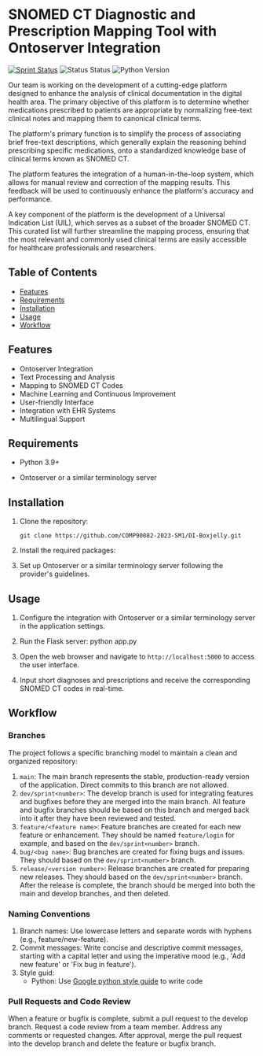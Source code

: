 # SNOMED CT Diagnostic and Prescription Mapping Tool with Ontoserver Integration
[![Sprint Status](https://img.shields.io/badge/sprint1-design-orange)](https://your_project_management_tool.com/sprint_details) 
![Status Status](https://img.shields.io/badge/user_stories-0/8-green)
![Python Version](https://img.shields.io/badge/python-3.9%2B-blue)
<!-- ![License](https://img.shields.io/badge/license-MIT-green) -->
<!-- ![Code Coverage](https://img.shields.io/badge/coverage-95%25-green) -->
<!-- ![Build Status](https://img.shields.io/badge/build-passing-brightgreen) -->

Our team is working on the development of a cutting-edge platform designed to enhance the analysis of clinical documentation in the digital health area. The primary objective of this platform is to determine whether medications prescribed to patients are appropriate by normalizing free-text clinical notes and mapping them to canonical clinical terms.

The platform's primary function is to simplify the process of associating brief free-text descriptions, which generally explain the reasoning behind prescribing specific medications, onto a standardized knowledge base of clinical terms known as SNOMED CT.

The platform features the integration of a human-in-the-loop system, which allows for manual review and correction of the mapping results. This feedback will be used to continuously enhance the platform's accuracy and performance.

A key component of the platform is the development of a Universal Indication List (UIL), which serves as a subset of the broader SNOMED CT. This curated list will further streamline the mapping process, ensuring that the most relevant and commonly used clinical terms are easily accessible for healthcare professionals and researchers.

## Table of Contents
- [Features](#features)
- [Requirements](#requirements)
- [Installation](#installation)
- [Usage](#usage)
- [Workflow](#workflow)
<!-- - [License](#license) -->

## Features
* Ontoserver Integration
* Text Processing and Analysis
* Mapping to SNOMED CT Codes
* Machine Learning and Continuous Improvement
* User-friendly Interface
* Integration with EHR Systems
* Multilingual Support

## Requirements
* Python 3.9+
<!-- * Docker
* Ansible
* Flask
* React -->
* Ontoserver or a similar terminology server

## Installation
1. Clone the repository:

    `git clone https://github.com/COMP90082-2023-SM1/DI-Boxjelly.git`

2. Install the required packages:

    <!-- `pip install -r requirements.txt` -->

3. Set up Ontoserver or a similar terminology server following the provider's guidelines.

## Usage
1. Configure the integration with Ontoserver or a similar terminology server in the application settings.

2. Run the Flask server:
python app.py

3. Open the web browser and navigate to `http://localhost:5000` to access the user interface.

4. Input short diagnoses and prescriptions and receive the corresponding SNOMED CT codes in real-time.

## Workflow

### Branches
The project follows a specific branching model to maintain a clean and organized repository:

1. `main`: The main branch represents the stable, production-ready version of the application. Direct commits to this branch are not allowed.
2. `dev/sprint<number>`: The develop branch is used for integrating features and bugfixes before they are merged into the main branch. All feature and bugfix branches should be based on this branch and merged back into it after they have been reviewed and tested.
3. `feature/<feature name>`: Feature branches are created for each new feature or enhancement. They should be named `feature/login` for example, and based on the `dev/sprint<number>` branch.
4. `bug/<bug name>`: Bug branches are created for fixing bugs and issues. They should based on the `dev/sprint<number>` branch.
5. `release/<version number>`: Release branches are created for preparing new releases. They should based on the `dev/sprint<number>` branch. After the release is complete, the branch should be merged into both the main and develop branches, and then deleted.

### Naming Conventions
1. Branch names: Use lowercase letters and separate words with hyphens (e.g., feature/new-feature).
2. Commit messages: Write concise and descriptive commit messages, starting with a capital letter and using the imperative mood (e.g., 'Add new feature' or 'Fix bug in feature').
3. Style guid: 
    - Python: Use [Google python style guide](https://google.github.io/styleguide/pyguide.html) to write code

### Pull Requests and Code Review
When a feature or bugfix is complete, submit a pull request to the develop branch.
Request a code review from a team member.
Address any comments or requested changes.
After approval, merge the pull request into the develop branch and delete the feature or bugfix branch.
